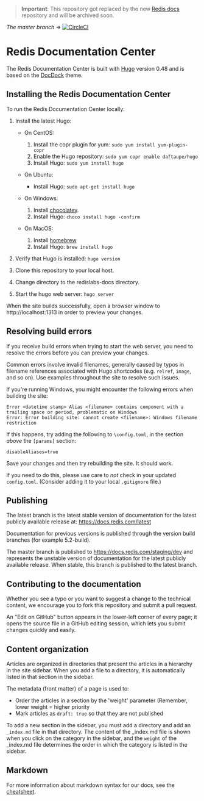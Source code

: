 > **Important**: This repository got replaced by the new [Redis docs](https://github.com/redis/docs) repository and will be archived soon.


_The master branch_ => [![CircleCI](https://circleci.com/gh/RedisLabs/redislabs-docs/tree/master.svg?style=svg)](https://circleci.com/gh/RedisLabs/redislabs-docs/tree/master)

# Redis Documentation Center

The Redis Documentation Center is built with [Hugo]( https://gohugo.io/ ) version 0.48 and is based on the [DocDock]( https://github.com/vjeantet/hugo-theme-docdock.git ) theme.

## Installing the Redis Documentation Center

To run the Redis Documentation Center locally:

1. Install the latest Hugo:

    * On CentOS:

        1. Install the copr plugin for yum: `sudo yum install yum-plugin-copr`
        1. Enable the Hugo repository: `sudo yum copr enable daftaupe/hugo`
        1. Install Hugo: `sudo yum install hugo`

    * On Ubuntu:
    
        * Install Hugo: `sudo apt-get install hugo`

    * On Windows:

        1. Install [chocolatey](https://chocolatey.org/install).
        1. Install Hugo: `choco install hugo -confirm`
        
    * On MacOS:

        1. Install [homebrew](https://brew.sh/)
        2. Install Hugo: `brew install hugo`

1. Verify that Hugo is installed: `hugo version`
1. Clone this repository to your local host.
1. Change directory to the redislabs-docs directory.
1. Start the hugo web server: `hugo server`

When the site builds successfully, open a browser window to http://localhost:1313 in order to preview your changes.


## Resolving build errors

If you receive build errors when trying to start the web server, you need to resolve the errors before you can preview your changes.

Common errors involve invalid filenames, generally caused by typos in filename references associated with Hugo shortcodes (e.g. `relref`, `image`, and so on).  Use examples throughout the site to resolve such issues.  

If you're running Windows, you might encounter the following errors when building the site:

``` console
Error <datetime stamp> Alias <filename> contains component with a trailing space or period, problematic on Windows
Error: Error building site: cannot create <filename>: Windows filename restriction
```

If this happens, try adding the following to `\config.toml`, in the section _above_ the `[params]` section: 

``` console
disableAliases=true
```

Save your changes and then try rebuilding the site.  It should work.

If you need to do this, please use care to _not_ check in your updated `config.toml`.  (Consider adding it to your local `.gitignore` file.)

## Publishing

The latest branch is the latest stable version of documentation for the latest publicly available release at: https://docs.redis.com/latest

Documentation for previous versions is published through the version build branches (for example 5.2-build).

The master branch is published to https://docs.redis.com/staging/dev and represents the unstable version of documentation for the latest publicly available release. When stable, this branch is published to the latest branch.

## Contributing to the documentation

Whether you see a typo or you want to suggest a change to the technical content, we encourage you to fork this repository and submit a pull request.

An "Edit on GitHub" button appears in the lower-left corner of every page; it opens the source file in a GitHub editing session, which lets you submit changes quickly and easily.

## Content organization

Articles are organized in directories that present the articles in a hierarchy in the site sidebar. When you add a file to a directory, it is automatically listed in that section in the sidebar.

The metadata (front matter) of a page is used to:

* Order the articles in a section by the 'weight' parameter (Remember, lower weight = higher priority
* Mark articles as `draft: true` so that they are not published

To add a new section in the sidebar, you must add a directory and add an `_index.md` file in that directory. The content of the _index.md file is shown when you click on the category in the sidebar, and the `weight` of the _index.md file determines the order in which the category is listed in the sidebar.

## Markdown

For more information about markdown syntax for our docs, see the [cheatsheet](https://docs.redis.com/latest/cheatsheet).

